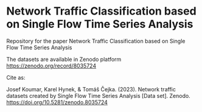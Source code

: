 # Network Traffic Classification based on Single Flow Time Series Analysis

Repository for the paper Network Traffic Classification based on Single Flow Time Series Analysis 


The datasets are available in Zenodo platform https://zenodo.org/record/8035724

Cite as:

Josef Koumar, Karel Hynek, & Tomáš Čejka. (2023). Network traffic datasets created by Single Flow Time Series Analysis [Data set]. Zenodo. https://doi.org/10.5281/zenodo.8035724
